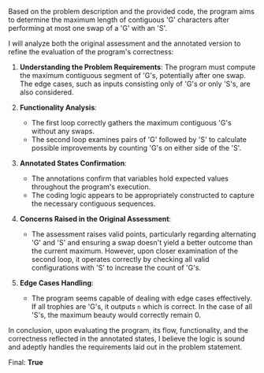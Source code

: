 Based on the problem description and the provided code, the program aims to determine the maximum length of contiguous 'G' characters after performing at most one swap of a 'G' with an 'S'. 

I will analyze both the original assessment and the annotated version to refine the evaluation of the program's correctness:

1. **Understanding the Problem Requirements**: 
   The program must compute the maximum contiguous segment of 'G's, potentially after one swap. The edge cases, such as inputs consisting only of 'G's or only 'S's, are also considered.

2. **Functionality Analysis**:
   - The first loop correctly gathers the maximum contiguous 'G's without any swaps. 
   - The second loop examines pairs of 'G' followed by 'S' to calculate possible improvements by counting 'G's on either side of the 'S'. 

3. **Annotated States Confirmation**:
   - The annotations confirm that variables hold expected values throughout the program's execution.
   - The coding logic appears to be appropriately constructed to capture the necessary contiguous sequences.

4. **Concerns Raised in the Original Assessment**:
   - The assessment raises valid points, particularly regarding alternating 'G' and 'S' and ensuring a swap doesn't yield a better outcome than the current maximum. However, upon closer examination of the second loop, it operates correctly by checking all valid configurations with 'S' to increase the count of 'G's. 

5. **Edge Cases Handling**: 
   - The program seems capable of dealing with edge cases effectively. If all trophies are 'G's, it outputs `n` which is correct. In the case of all 'S's, the maximum beauty would correctly remain 0.

In conclusion, upon evaluating the program, its flow, functionality, and the correctness reflected in the annotated states, I believe the logic is sound and adeptly handles the requirements laid out in the problem statement.

Final: **True**